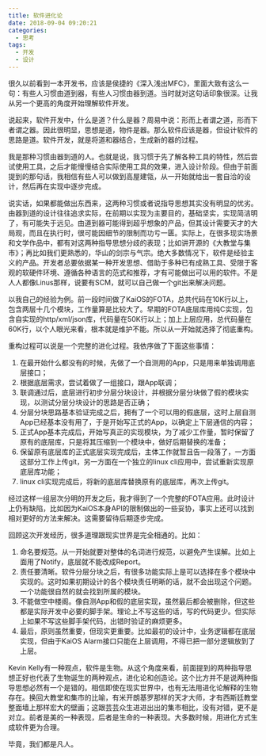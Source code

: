 ```yaml
---
title: 软件进化论
date: 2018-09-04 09:20:21
categories:
  - 思考
tags:
  - 开发
  - 设计
---
```

很久以前看到一本开发书，应该是侯捷的《深入浅出MFC》，里面大致有这么一句：有些人习惯由道到器，有些人习惯由器到道。当时就对这句话印象很深。让我从另一个更高的角度开始理解软件开发。

说起来，软件开发中，什么是道？什么是器？周易中说：形而上者谓之道，形而下者谓之器。因此很明显，思想是道，物件是器。那么软件应该是器，但设计软件的思路是道。软件开发，就是将道和器结合，生成新的器的过程。

我是那种习惯由器到道的人。也就是说，我习惯于先了解各种工具的特性，然后尝试使用工具，之后才能慢慢结合实际使用工具的效果，进入设计阶段。但由于前面提到的那句话，我相信有些人可以做到高屋建瓴，从一开始就给出一套自洽的设计，然后再在实现中逐步完成。

说实话，如果都能做出东西来，这两种习惯或者说指导思想其实没有明显的优劣。由器到道的设计往往追求实际，在前期以实现为主要目的，基础坚实，实现简洁明了，有可能失于远见。由道到器可能得到超乎想象的产品，但其设计需要天才的大局观，而且在执行时，很可能因细节的限制而功亏一匮。实际上，在很多现实场景和文学作品中，都有对这两种指导思想分歧的表现；比如讲开源的《大教堂与集市》；再比如我们更熟悉的，华山的剑宗与气宗。绝大多数情况下，软件是经验主义的产品。开发者总要依据某一种开发思想、借助于多种已有成熟工具、受限于客观的软硬件环境、遵循各种语言的范式和推荐，才有可能做出可以用的软件。不是人人都像Linus那样，说要有SCM，就可以自己做一个git出来解决问题。

以我自己的经验为例。前一段时间做了KaiOS的FOTA，总共代码在10K行以上，包含两层十几个模块，工作量算是比较大了。早期的FOTA底层库用纯C实现，包含自实现的http/xml/json库，代码量在50K行以上；加上上层应用，总代码量在60K行，以个人眼光来看，根本就是维护不能。所以从一开始就选择了彻底重构。

重构过程可以说是一个完整的进化过程。我依序做了下面这些事情：
1. 在最开始什么都没有的时候，先做了一个自测用的App，只是用来单独调用底层接口；
2. 根据底层需求，尝试着做了一组接口，跟App联调；
3. 联调通过后，底层进行初步分层分块设计，并根据分层分块做了假的模块实现，以测试分层分块设计的思路是否正确；
4. 分层分块思路基本验证完成之后，拥有了一个可以用的假底层，这时上层自测App已经基本没有用了，于是开始写正式的App，以确定上下层通信的内容；
5. 正式App基本完成后，开始写真正的实现模块，为了减少工作量，暂时保留了原有的底层库，只是将其压缩到一个模块中，做好后期替换的准备；
6. 保留原有底层库的正式底层实现完成后，主体工作就暂且告一段落了，一方面这部分工作上传git，另一方面在一个独立的linux cli应用中，尝试重新实现原底层库功能；
7. linux cli实现完成后，将新的底层库替换原有的底层库，再次上传git。

经过这样一组层次分明的开发之后，我才得到了一个完整的FOTA应用。此时设计上仍有缺陷，比如因为KaiOS本身API的限制做出的一些妥协，事实上还可以找到相对更好的方法来解决。这需要留待后期逐步完成。

回顾这次开发经历，很多道理跟现实世界是完全相通的。比如：
1. 命名要规范。从一开始就要对整体的名词进行规范，以避免产生误解。比如上面用了Notify，底层就不能改成Report。
2. 责任要清晰。软件分层分块之后，有很多功能实际上是可以选择在多个模块中实现的。这时如果初期设计的各个模块责任明晰的话，就不会出现这个问题。一个功能很自然的就会找到所属的模块。
3. 不能做空中楼阁。像自测App和假的底层实现，虽然最后都会被删除，但这些都是实际开发中必要的脚手架。理论上不写这些的话，写的代码更少。但实际上如果不写这些脚手架代码，出错时验证的麻烦更多。
4. 最后，原则虽然重要，但现实更重要。比如最初的设计中，业务逻辑都在底层实现，但由于KaiOS Alarm接口只能在上层调用，不得已把一部分逻辑放到了上层。

Kevin Kelly有一种观点，软件是生物。从这个角度来看，前面提到的两种指导思想正好也代表了生物诞生的两种观点，进化论和创造论。这个比方并不是说两种指导思想必然有一个是错的。相信即使在现实世界中，也有无法用进化论解释的生物存在。换回大教堂和集市的比喻，有米开朗基罗那样的天才大师，才有西斯廷教堂整面墙上那样宏大的壁画；这跟芸芸众生进进出出的集市相比，没有对错，更不是对立。前者是美的一种表现，后者是生命的一种表现。大多数时候，用进化方式生成软件更为合理。

毕竟，我们都是凡人。
